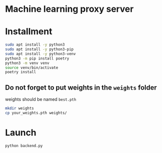 # Machine learning proxy server

# Installment
```bash
sudo apt install -y python3
sudo apt install -y python3-pip
sudo apt install -y python3-venv
python3 -m pip install poetry
python3 -m venv venv
source venv/bin/activate
poetry install
```
## Do not forget to put weights in the `weights` folder
weights should be named `best.pth`
```bash
mkdir weights
cp your_weights.pth weights/
```

# Launch
```bash
python backend.py
```
